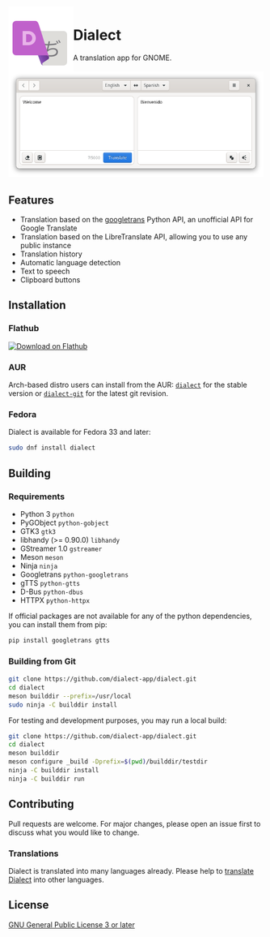 <img height="128" src="data/com.github.gi_lom.dialect.svg" align="left"/>

# Dialect

A translation app for GNOME.

![Dialect](preview.png?raw=true)

## Features

- Translation based on the [googletrans](https://github.com/ssut/py-googletrans) Python API, an unofficial API for Google Translate
- Translation based on the LibreTranslate API, allowing you to use any public instance
- Translation history
- Automatic language detection
- Text to speech
- Clipboard buttons

## Installation

### Flathub

<a href='https://flathub.org/apps/details/com.github.gi_lom.dialect'><img width='240' alt='Download on Flathub' src='https://flathub.org/assets/badges/flathub-badge-en.png'/></a>

### AUR

Arch-based distro users can install from the AUR: [`dialect`](https://aur.archlinux.org/packages/dialect) for the stable version or [`dialect-git`](https://aur.archlinux.org/packages/dialect-git/) for the latest git revision.

### Fedora

Dialect is available for Fedora 33 and later:

```bash
sudo dnf install dialect
```

## Building

### Requirements

- Python 3 `python`
- PyGObject `python-gobject`
- GTK3 `gtk3`
- libhandy (>= 0.90.0) `libhandy`
- GStreamer 1.0 `gstreamer`
- Meson `meson`
- Ninja `ninja`
- Googletrans `python-googletrans`
- gTTS `python-gtts`
- D-Bus `python-dbus`
- HTTPX `python-httpx`

If official packages are not available for any of the python dependencies, you can install them from pip:

```bash
pip install googletrans gtts
```

### Building from Git

```bash
git clone https://github.com/dialect-app/dialect.git
cd dialect
meson builddir --prefix=/usr/local
sudo ninja -C builddir install
```

For testing and development purposes, you may run a local build:

```bash
git clone https://github.com/dialect-app/dialect.git
cd dialect
meson builddir
meson configure _build -Dprefix=$(pwd)/builddir/testdir
ninja -C builddir install
ninja -C builddir run
```

## Contributing

Pull requests are welcome. For major changes, please open an issue first to discuss what you would like to change.

### Translations

Dialect is translated into many languages already. Please help to [translate Dialect](https://github.com/dialect-app/dialect/tree/main/po/) into other languages.

## License

[GNU General Public License 3 or later](https://www.gnu.org/licenses/gpl-3.0.en.html)

